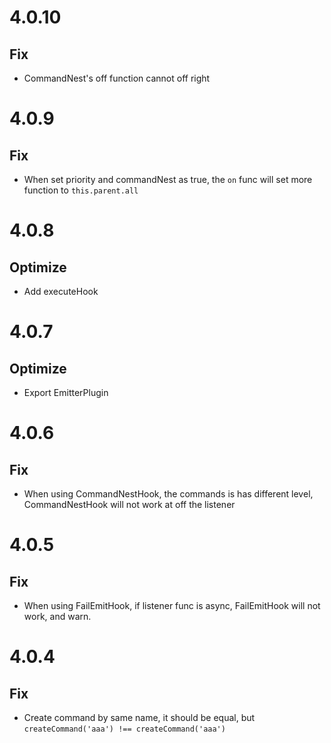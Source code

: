 # 4.0.10

## Fix
- CommandNest's off function cannot off right

# 4.0.9

## Fix
- When set priority and commandNest as true, the `on` func will set more function to `this.parent.all`

# 4.0.8

## Optimize
- Add executeHook

# 4.0.7

## Optimize
- Export EmitterPlugin

# 4.0.6

## Fix
- When using CommandNestHook, the commands is has different level, CommandNestHook will not work at off the listener


# 4.0.5

## Fix
- When using FailEmitHook, if listener func is async, FailEmitHook will not work, and warn.


# 4.0.4

## Fix
- Create command by same name, it should be equal, but `createCommand('aaa') !== createCommand('aaa')`
